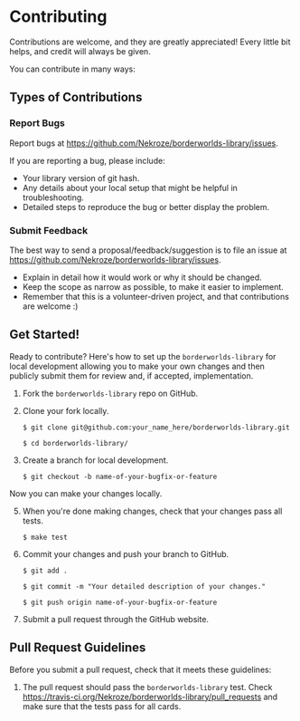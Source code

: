 Contributing
============

Contributions are welcome, and they are greatly appreciated! Every
little bit helps, and credit will always be given. 

You can contribute in many ways:

Types of Contributions
----------------------

### Report Bugs

Report bugs at https://github.com/Nekroze/borderworlds-library/issues.

If you are reporting a bug, please include:

* Your library version of git hash.
* Any details about your local setup that might be helpful in troubleshooting.
* Detailed steps to reproduce the bug or better display the problem.


### Submit Feedback

The best way to send a proposal/feedback/suggestion is to file an issue at
https://github.com/Nekroze/borderworlds-library/issues.

* Explain in detail how it would work or why it should be changed.
* Keep the scope as narrow as possible, to make it easier to implement.
* Remember that this is a volunteer-driven project, and that contributions
  are welcome :)

Get Started!
------------

Ready to contribute? Here's how to set up the `borderworlds-library` for local
development allowing you to make your own changes and then publicly submit them
for review and, if accepted, implementation.

1. Fork the `borderworlds-library` repo on GitHub.
2. Clone your fork locally.

    ``$ git clone git@github.com:your_name_here/borderworlds-library.git``

    ``$ cd borderworlds-library/``

4. Create a branch for local development.

    ``$ git checkout -b name-of-your-bugfix-or-feature``

Now you can make your changes locally.

5. When you're done making changes, check that your changes pass all tests.

    ``$ make test``

6. Commit your changes and push your branch to GitHub.

    ``$ git add .``
    
    ``$ git commit -m "Your detailed description of your changes."``
    
    ``$ git push origin name-of-your-bugfix-or-feature``

7. Submit a pull request through the GitHub website.

Pull Request Guidelines
-----------------------

Before you submit a pull request, check that it meets these guidelines:

1. The pull request should pass the `borderworlds-library` test. Check
   https://travis-ci.org/Nekroze/borderworlds-library/pull_requests
   and make sure that the tests pass for all cards.
